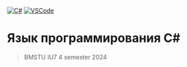 [![C#](https://img.shields.io/badge/C_Sharp-2965f1)](https://en.wikipedia.org/wiki/C_Sharp_(programming_language))
[![VSCode](https://img.shields.io/badge/VSCode-238c05)](https://code.visualstudio.com/)


# Язык программирования C#

> BMSTU IU7 4 semester 2024
